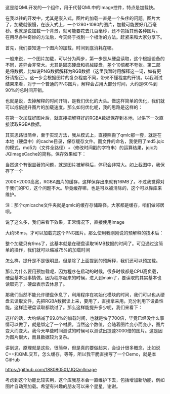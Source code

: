 这是给QML开发的一个组件，用于代替QML中的Image控件，特点是加载快。

在我以往的开发中，尤其是嵌入式，图片的加载一直是一个头疼的问题。图片大了，加载就很慢，在嵌入式上，一个1280*1080的图片，加载可能要好几百毫秒。也就是说加载一个背景，就可能要花去几百毫秒，还不包括其他各种图片。
在用尽各种奇妙的方法后，今天终于找到一个根治的方法。赶紧来和大家分享下。

首先，我们要知道一个图片的加载，时间到底消耗在哪。

一般来说，一个图片加载，可以分为两步，第一步是从硬盘读取，这个根据设备的不同，差异会非常大。尤其是固态硬盘和机械硬盘，差个10倍都不夸张。第二部是将数据，比如说PNG数据解释为RGB数据（这里我暂时用解释这一词，如有更好请指正）。这一步会根据图片的复杂程度不同，带来不懂程度的开销。以我测试结果来看，对于一个普通的PNG图片，解释会占用大部分时间，大约是60%到90%的总时间开销。

也就是说，去掉解释的时间开销，是我们优化的大头。做这样简单的优化，我们就可以成倍提升图片的加载速度。那么如何优化呢，我的思路是这样的：

在第一次加载好图片后，就直接把解释好的RGBA数据保存到本地，以供下一次直接读取RGBA数据。

其实思路很简单，至于实现方法，我从模式上，直接照搬了qmlc那一套，就是在本地（硬盘中）的cache目录，保存缓存文件。而文件的命名，我使用了md5.jqic的模式，md5为（文件全路径）+（修改时间戳的字符串）的运算结果，jqic为JQImageCache的简称。保存效果如下：

当然这个有很显著的问题，就是图片被解释后，体积会非常大。如上截图中，我保存了一个

2000*2000高宽，RGBA图片的缓存，这样保存出来就有16MB了。不过我觉得对于我们的PC，这个问题不大。毕竟缓存嘛，也是可以被清除的，这个可以靠库来维护。

注：那个qmlcache文件夹就是qmlc的缓存存储路径。大家都是缓存，咱们做邻居呗。

说了这么多，我们来看下效果，正常情况下，直接使用Image

大约58ms，才可以加载完这个PNG图片。那么使用我刚刚说的预解释的技术后：

整个加载只有9ms了，这基本就是在硬盘读取16MB数据的时间了。可见通过这简单的操作，我们就可以缩减75%的加载时间

怎么样，提升是不是很明显。但是除了上面提到的预解释，我们还可以预加载。

那么为什么要用预加载呢，因为程序在启动的时候，很多时候都是CPU高负载，硬盘基本没事情做。因为程序起来的时候，进入到main了，要读取的其实基本也读取完了，硬盘表示去休息了。

那我们当然不能允许硬盘休息了，利用程序在初始化模块的时间，我们可以也从硬盘去读取文件，先把RGBA数据读上来，要用了，直接拿来用。充分利用下设备性能。这样连硬盘读取都跳过了。那么这样能提升多少呢，我们来看下：

这样的话，大约缩减了99.8%的加载时间，也就是快了700倍，毕竟已经没什么事情可以做了，就是绑定了一个材质。当然这个数值，会随着图片变小而变小，图片变大而变大。我今天早些时间测试的时候可以测试出提速3000倍的图片。这是因为图片很大，而且数据较为复杂。

讲到这，原理就是这些，很简单，但是真的要做起来，会设计很多概念，比如说C++和QML交互，怎么缓存，等等，所以我干脆直接写了一个Demo，就是本GitHub

https://github.com/188080501/JQQmlImage

考虑到这个功能比较实用，这个库我基本会一直维护下去，包括增加新功能，例如图片自动预加载。希望有兴趣的朋友可以来个星星，谢谢。